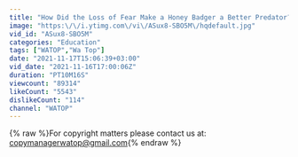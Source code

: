```yaml
---
title: "How Did the Loss of Fear Make a Honey Badger a Better Predator?"
image: "https:\/\/i.ytimg.com\/vi\/ASux8-SBO5M\/hqdefault.jpg"
vid_id: "ASux8-SBO5M"
categories: "Education"
tags: ["WATOP","Wa Top"]
date: "2021-11-17T15:06:39+03:00"
vid_date: "2021-11-16T17:00:06Z"
duration: "PT10M16S"
viewcount: "89314"
likeCount: "5543"
dislikeCount: "114"
channel: "WATOP"
---
```

{% raw %}For copyright matters please contact us at: copymanagerwatop@gmail.com{% endraw %}
